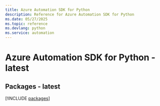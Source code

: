 ```yaml
---
title: Azure Automation SDK for Python
description: Reference for Azure Automation SDK for Python
ms.date: 05/27/2025
ms.topic: reference
ms.devlang: python
ms.service: automation
---
```

# Azure Automation SDK for Python - latest
## Packages - latest
[!INCLUDE [packages](automation-index.md)]